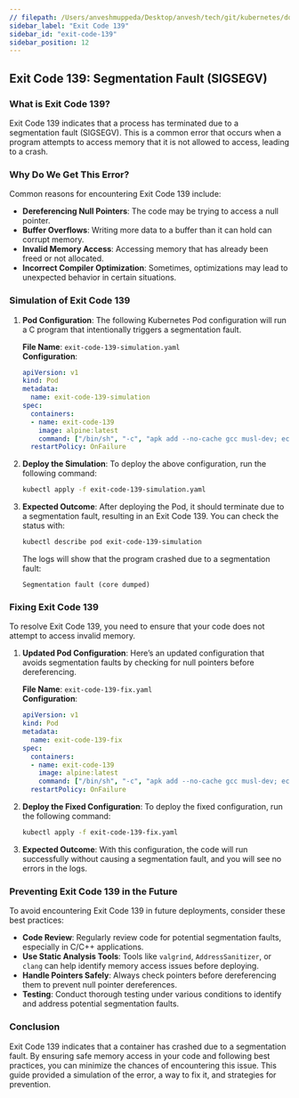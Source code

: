 ```yaml
---
// filepath: /Users/anveshmuppeda/Desktop/anvesh/tech/git/kubernetes/docs/012-troubleshoot/exit-code-139/exit-code-139.md
sidebar_label: "Exit Code 139"
sidebar_id: "exit-code-139"
sidebar_position: 12
---
```


## Exit Code 139: Segmentation Fault (SIGSEGV)

### What is Exit Code 139?
Exit Code 139 indicates that a process has terminated due to a segmentation fault (SIGSEGV). This is a common error that occurs when a program attempts to access memory that it is not allowed to access, leading to a crash.

### Why Do We Get This Error?
Common reasons for encountering Exit Code 139 include:

- **Dereferencing Null Pointers**: The code may be trying to access a null pointer.
- **Buffer Overflows**: Writing more data to a buffer than it can hold can corrupt memory.
- **Invalid Memory Access**: Accessing memory that has already been freed or not allocated.
- **Incorrect Compiler Optimization**: Sometimes, optimizations may lead to unexpected behavior in certain situations.

### Simulation of Exit Code 139

1. **Pod Configuration**:
   The following Kubernetes Pod configuration will run a C program that intentionally triggers a segmentation fault.

   **File Name**: `exit-code-139-simulation.yaml`  
   **Configuration**:
   ```yaml
   apiVersion: v1
   kind: Pod
   metadata:
     name: exit-code-139-simulation
   spec:
     containers:
     - name: exit-code-139
       image: alpine:latest
       command: ["/bin/sh", "-c", "apk add --no-cache gcc musl-dev; echo '#include <stdio.h>' > segfault.c; echo 'int main() { int *p = NULL; *p = 0; return 0; }' >> segfault.c; gcc segfault.c -o segfault; ./segfault"]
     restartPolicy: OnFailure
   ```

2. **Deploy the Simulation**:
   To deploy the above configuration, run the following command:
   ```bash
   kubectl apply -f exit-code-139-simulation.yaml
   ```

3. **Expected Outcome**:
   After deploying the Pod, it should terminate due to a segmentation fault, resulting in an Exit Code 139. You can check the status with:
   ```bash
   kubectl describe pod exit-code-139-simulation
   ```
   The logs will show that the program crashed due to a segmentation fault:
   ```
   Segmentation fault (core dumped)
   ```

### Fixing Exit Code 139

To resolve Exit Code 139, you need to ensure that your code does not attempt to access invalid memory.

1. **Updated Pod Configuration**:
   Here’s an updated configuration that avoids segmentation faults by checking for null pointers before dereferencing.

   **File Name**: `exit-code-139-fix.yaml`  
   **Configuration**:
   ```yaml
   apiVersion: v1
   kind: Pod
   metadata:
     name: exit-code-139-fix
   spec:
     containers:
     - name: exit-code-139
       image: alpine:latest
       command: ["/bin/sh", "-c", "apk add --no-cache gcc musl-dev; echo '#include <stdio.h>' > safe.c; echo 'int main() { int *p = NULL; if (p != NULL) { *p = 0; } return 0; }' >> safe.c; gcc safe.c -o safe; ./safe"]
     restartPolicy: OnFailure
   ```

2. **Deploy the Fixed Configuration**:
   To deploy the fixed configuration, run the following command:
   ```bash
   kubectl apply -f exit-code-139-fix.yaml
   ```

3. **Expected Outcome**:
   With this configuration, the code will run successfully without causing a segmentation fault, and you will see no errors in the logs.

### Preventing Exit Code 139 in the Future

To avoid encountering Exit Code 139 in future deployments, consider these best practices:

- **Code Review**: Regularly review code for potential segmentation faults, especially in C/C++ applications.
- **Use Static Analysis Tools**: Tools like `valgrind`, `AddressSanitizer`, or `clang` can help identify memory access issues before deploying.
- **Handle Pointers Safely**: Always check pointers before dereferencing them to prevent null pointer dereferences.
- **Testing**: Conduct thorough testing under various conditions to identify and address potential segmentation faults.

### Conclusion
Exit Code 139 indicates that a container has crashed due to a segmentation fault. By ensuring safe memory access in your code and following best practices, you can minimize the chances of encountering this issue. This guide provided a simulation of the error, a way to fix it, and strategies for prevention.